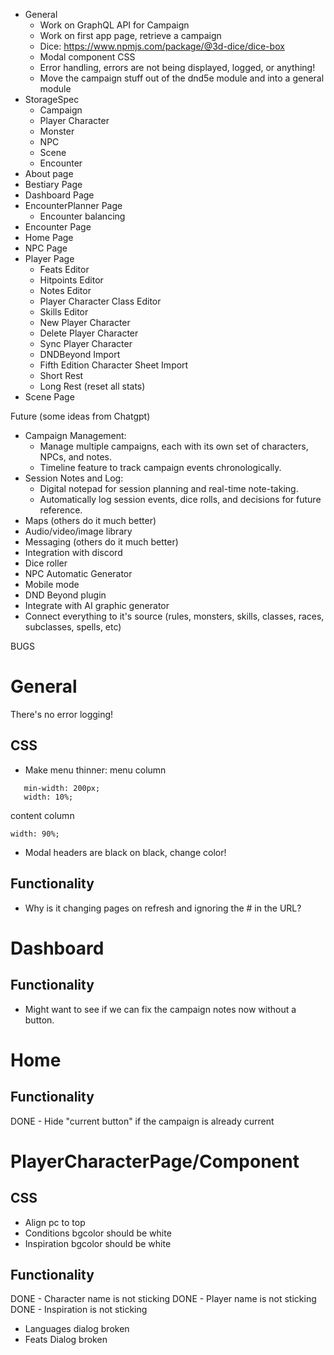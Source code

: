 
- General
  - Work on GraphQL API for Campaign
  - Work on first app page, retrieve a campaign
  - Dice: https://www.npmjs.com/package/@3d-dice/dice-box
  - Modal component CSS
  - Error handling, errors are not being displayed, logged, or anything!
  - Move the campaign stuff out of the dnd5e module and into a general module
- StorageSpec 
  - Campaign
  - Player Character
  - Monster
  - NPC
  - Scene
  - Encounter
- About page
- Bestiary Page
- Dashboard Page
- EncounterPlanner Page
  - Encounter balancing
- Encounter Page
- Home Page
- NPC Page
- Player Page
  - Feats Editor
  - Hitpoints Editor
  - Notes Editor
  - Player Character Class Editor
  - Skills Editor
  - New Player Character
  - Delete Player Character
  - Sync Player Character
  - DNDBeyond Import
  - Fifth Edition Character Sheet Import
  - Short Rest
  - Long Rest (reset all stats)
- Scene Page

Future (some ideas from Chatgpt)
- Campaign Management:
  - Manage multiple campaigns, each with its own set of characters, NPCs, and notes.
  - Timeline feature to track campaign events chronologically.
- Session Notes and Log:
  - Digital notepad for session planning and real-time note-taking.
  - Automatically log session events, dice rolls, and decisions for future reference.
- Maps (others do it much better)
- Audio/video/image library
- Messaging (others do it much better)
- Integration with discord
- Dice roller
- NPC Automatic Generator
- Mobile mode
- DND Beyond plugin
- Integrate with AI graphic generator
- Connect everything to it's source (rules, monsters, skills, classes, races, subclasses, spells, etc)


BUGS
# General
There's no error logging!
## CSS
- Make menu thinner:
menu column
```
   min-width: 200px;
   width: 10%;
 ```
content column
```
width: 90%;
```
- Modal headers are black on black, change color! 
## Functionality
- Why is it changing pages on refresh and ignoring the # in the URL?
# Dashboard
## Functionality
- Might want to see if we can fix the campaign notes now without a button.
# Home
## Functionality
DONE - Hide "current button" if the campaign is already current
# PlayerCharacterPage/Component
## CSS
- Align pc to top
- Conditions bgcolor should be white
- Inspiration bgcolor should be white
## Functionality
DONE - Character name is not sticking
DONE - Player name is not sticking
DONE - Inspiration is not sticking
- Languages dialog broken
- Feats Dialog broken


